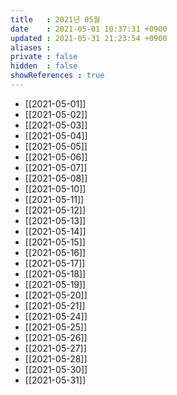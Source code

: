 ```yaml
---
title   : 2021년 05월
date    : 2021-05-01 10:37:31 +0900
updated : 2021-05-31 21:23:54 +0900
aliases : 
private : false
hidden  : false
showReferences : true
---
```

- [[2021-05-01]]
- [[2021-05-02]]
- [[2021-05-03]]
- [[2021-05-04]]
- [[2021-05-05]]
- [[2021-05-06]]
- [[2021-05-07]]
- [[2021-05-08]]
- [[2021-05-10]]
- [[2021-05-11]]
- [[2021-05-12]]
- [[2021-05-13]]
- [[2021-05-14]]
- [[2021-05-15]]
- [[2021-05-16]]
- [[2021-05-17]]
- [[2021-05-18]]
- [[2021-05-19]]
- [[2021-05-20]]
- [[2021-05-21]]
- [[2021-05-24]]
- [[2021-05-25]]
- [[2021-05-26]]
- [[2021-05-27]]
- [[2021-05-28]]
- [[2021-05-30]]
- [[2021-05-31]]
